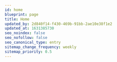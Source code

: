 ```yaml
---
id: home
blueprint: page
title: Home
updated_by: 2d840f14-f430-469b-91bb-2ae10e38f1e2
updated_at: 1631385730
seo_noindex: false
seo_nofollow: false
seo_canonical_type: entry
sitemap_change_frequency: weekly
sitemap_priority: 0.5
---
```

